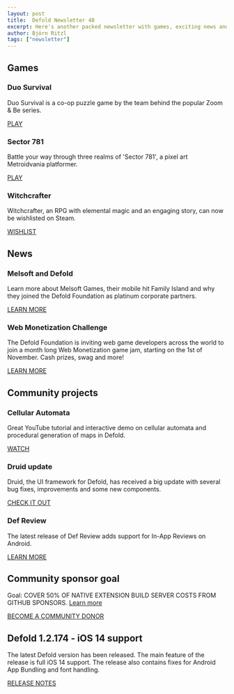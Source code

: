 ```yaml
---
layout: post
title:  Defold Newsletter 48
excerpt: Here's another packed newsletter with games, exciting news and the latest release notes.
author: Björn Ritzl
tags: ["newsletter"]
---
```


## Games

### Duo Survival
Duo Survival is a co-op puzzle game by the team behind the popular Zoom & Be series.

[PLAY](https://poki.com/en/g/duo-survival?utm_source=sendinblue&utm_campaign=Newsletter_48&utm_medium=email)


### Sector 781
Battle your way through three realms of 'Sector 781', a pixel art Metroidvania platformer.

[PLAY](https://benjames171.itch.io/sector-781?utm_source=sendinblue&utm_campaign=Newsletter_48&utm_medium=email)


### Witchcrafter
Witchcrafter, an RPG with elemental magic and an engaging story, can now be wishlisted on Steam.

[WISHLIST](https://store.steampowered.com/app/1374370/Witchcrafter_Empire_Legends/?utm_source=sendinblue&utm_campaign=Newsletter_48&utm_medium=email)


## News

### Melsoft and Defold
Learn more about Melsoft Games, their mobile hit Family Island and why they joined the Defold Foundation as platinum corporate partners.

[LEARN MORE](http://translate.google.com/translate?js=n&sl=auto&tl=destination_language&u=https://app2top.ru/sponsored/my-poluchili-optsiony-avtory-family-island-ob-ob-edinenii-s-melsoft-173833.html&utm_source=sendinblue&utm_campaign=Newsletter_48&utm_medium=email)


### Web Monetization Challenge
The Defold Foundation is inviting web game developers across the world to join a month long Web Monetization game jam, starting on the 1st of November. Cash prizes, swag and more!

[LEARN MORE](https://defold.com/web-monetization-challenge-2020/?utm_source=sendinblue&utm_campaign=Newsletter_48&utm_medium=email)


## Community projects

### Cellular Automata
Great YouTube tutorial and interactive demo on cellular automata and procedural generation of maps in Defold.

[WATCH](https://www.youtube.com/watch?v=slTEz6555Ts)


### Druid update
Druid, the UI framework for Defold, has received a big update with several bug fixes, improvements and some new components.

[CHECK IT OUT](https://forum.defold.com/t/druid-component-gui-library/64857/23?u=insality&utm_source=sendinblue&utm_campaign=Newsletter_48&utm_medium=email)


### Def Review
The latest release of Def Review adds support for In-App Reviews on Android.

[LEARN MORE](https://github.com/AGulev/defreview/releases/tag/2.0.0?utm_source=sendinblue&utm_campaign=Newsletter_48&utm_medium=email)


## Community sponsor goal

Goal: COVER 50% OF NATIVE EXTENSION BUILD SERVER COSTS FROM GITHUB SPONSORS. [Learn more](https://github.com/sponsors/defold)

[BECOME A COMMUNITY DONOR](https://github.com/sponsors/defold)


## Defold 1.2.174 - iOS 14 support

The latest Defold version has been released. The main feature of the release is full iOS 14 support. The release also contains fixes for Android App Bundling and font handling.

[RELEASE NOTES](https://forum.defold.com/t/defold-1-2-174-has-been-released/66537?utm_source=sendinblue&utm_campaign=Newsletter_48&utm_medium=email)
